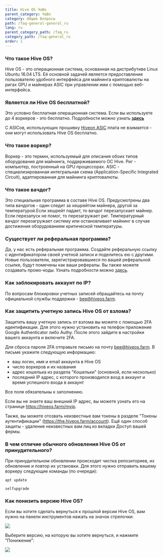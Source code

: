 ```yaml
---
title: Hive OS ЧаВо
parent_category: ЧаВо
category: Общие Вопросы
path: /faq-general-general_ru
lang: ru
parent_category_path: /faq_ru
category_path: /faq-general_ru
order: 1
---
```


### Что такое Hive OS?
Hive OS - это операционная система, основанная на дистрибутиве Linux Ubuntu 16.04 LTS. Её основной задачей является предоставление пользователю удобного интерфейса для майнинга криптовалюты на ригах GPU и майнерах ASIC при управлении ими с помощью веб-интерфейса.

### Является ли Hive OS бесплатной?
Это условно бесплатная операционная система. Если вы используете до 4 воркеров - это бесплатно. Подробности можно узнать **<a href="https://hiveos.farm/faq-billing_in_hive_os-billing_ru">здесь</a>**

С ASICов, использующих прошивку <a href="https://hiveos.farm/asic">Hiveon ASIC</a> плата не взимается - они могут использовать Hive OS бесплатно.

### Что такое воркер?
Воркер - это термин, используемый для описания обоих типов оборудования для майнинга, поддерживаемого ОС Hive. Риг - компьютер, построенный на GPU процессорах. ASIC - специализированная интегральная схема (Application-Specific Integrated Circuit), адаптированная для майнинга криптовалюты.

### Что такое вачдог?
Это специальная программа в составе Hive OS. Предусмотрены два типа вачдогов - один следит за хешрейтом майнера, другой за температурой.Если хешрейт падает, то вачдог перезапускает майнер. Если перезапуск не помог, то перезагружает риг. Температурный вачдог перезагружает систему или остановливает майнинг в случае достижения оборудованием критической температуры.

### Существует ли реферальная программа?
Да, у нас есть реферальная программа. Создайте реферальную ссылку с идентификатором своей учетной записи и поделитесь ею с другими. Новые пользователи, зарегистрировавшиеся по вашей реферальной ссылке, будут помечены как ваши рефералы. Вы также можете создавать промо-коды. Узнать подробности можно <a href="https://hiveos.farm/pricing/">здесь</a>.

### Как заблокировать аккаунт по IP?
По вопросам блокировки учетных записей обращайтесь на почту официальной службы поддержки - bee@hiveos.farm.

### Как защитить учетную запись Hive OS от взлома?
Защитить вашу учетную запись от взлома вы можете с помощью 2FA идентификации.
Для этого нужно установить на телефон приложение Google Authenticator либо Authy. После этого зайдите в настройки вашего аккаунта и включите 2FA.

Для сброса пароля 2FA отправьте письмо на почту bee@hiveos.farm. В письме укажите следующую информацию:

- ваш логин, имя и email аккаунта в Hive OS
- число воркеров и их названия
- адрес кошелька из раздела "Кошельки" (основной, если несколько)
- последний IP адрес, с которого производился вход в аккаунт и время успешного входа в аккаунт

Все поля обязательны к заполнению.

Если вы не знаете ваш внешний IP адрес, вы можете узнать его на странице https://hiveos.farm/myip.

Также, вы можете отозвать неизвестные вам токены в разделе "Токены аутентификации" (https://the.hiveos.farm/account). Ещё один способ защиты - удаление неизвестных вам лиц из вкладки Доступ вашей фермы.

### В чем отличие обычного обновления Hive OS от принудительного?
При принудительном обновлении происходит чистка репозиториев, их обновление и повтор их установки. Для этого нужно отправить вашему воркеру следующие команды (по очереди):

`apt update`

`selfupgrade`

### Как понизить версию Hive OS?
Если вы хотите сделать вернуться к прошлой версии Hive OS,
вам нужно на панели инструментов нажать на значок стрелочки:

<img
  src="https://github.com/minershive/hiveon-kb/raw/master/images\faqgeneral\1.png?sanitize=true" data-canonical-src="https://github.com/minershive/hiveon-kb/raw/master/images\faqgeneral\1.png"
  />

Выберите версию, на которую вы хотите вернуться, и нажмите "Понижение":

<img
  src="https://github.com/minershive/hiveon-kb/raw/master/images\faqgeneral\2.png?sanitize=true" data-canonical-src="https://github.com/minershive/hiveon-kb/raw/master/images\faqgeneral\2.png"
  />
